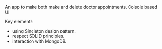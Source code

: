 An app to make both make and delete doctor appointments. Colsole based UI

Key elements:
- using Singleton design pattern.
- respect SOLID principles. 
- interaction with MongoDB.
